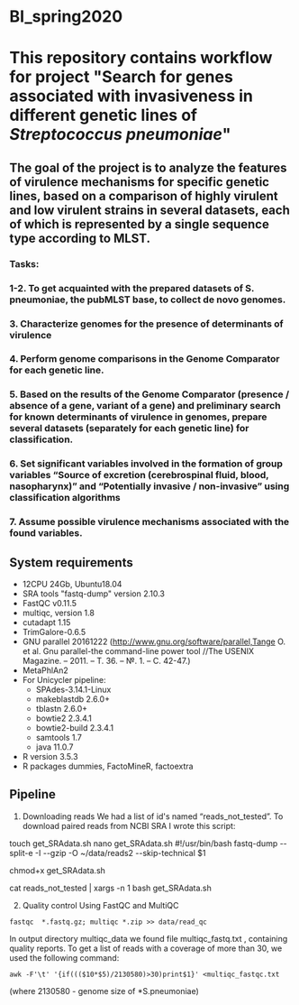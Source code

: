 # BI_spring2020
# This repository contains workflow for project "Search for genes associated with invasiveness in different genetic lines of *Streptococcus pneumoniae*"
## The goal of the project is to analyze the features of virulence mechanisms for specific genetic lines, based on a comparison of highly virulent and low virulent strains in several datasets, each of which is represented by a single sequence type according to MLST.

### Tasks:
### 1-2. To get acquainted with the prepared datasets of S. pneumoniae, the pubMLST base, to collect de novo genomes.
### 3. Characterize genomes for the presence of determinants of virulence
### 4. Perform genome comparisons in the Genome Comparator for each genetic line.
### 5. Based on the results of the Genome Comparator (presence / absence of a gene, variant of a gene) and preliminary search for known determinants of virulence in genomes, prepare several datasets (separately for each genetic line) for classification.
### 6. Set significant variables involved in the formation of group variables “Source of excretion (cerebrospinal fluid, blood, nasopharynx)” and “Potentially invasive / non-invasive” using classification algorithms
### 7. Assume possible virulence mechanisms associated with the found variables.

## System requirements
* 12CPU 24Gb, Ubuntu18.04
* SRA tools  "fastq-dump" version 2.10.3
* FastQC v0.11.5
* multiqc, version 1.8
* cutadapt 1.15
* TrimGalore-0.6.5
* GNU parallel 20161222 (http://www.gnu.org/software/parallel,Tange O. et al. Gnu parallel-the command-line power tool //The USENIX Magazine. – 2011. – Т. 36. – №. 1. – С. 42-47.)
* MetaPhlAn2
* For Unicycler pipeline:
  * SPAdes-3.14.1-Linux 
  * makeblastdb 2.6.0+
  * tblastn 2.6.0+
  * bowtie2 2.3.4.1
  * bowtie2-build 2.3.4.1
  * samtools 1.7
  * java 11.0.7
* R version 3.5.3
* R packages dummies, FactoMineR, factoextra


## Pipeline
1. Downloading reads
We had a list of id's named “reads_not_tested”. To download paired reads from NCBI SRA I wrote this script:

touch get_SRAdata.sh
nano get_SRAdata.sh
#!/usr/bin/bash
fastq-dump --split-e -I --gzip -O ~/data/reads2 --skip-technical $1

chmod+x get_SRAdata.sh

cat reads_not_tested | xargs -n 1 bash get_SRAdata.sh

2. Quality control
Using FastQC and MultiQC 

```{bash}
fastqc  *.fastq.gz; multiqc *.zip >> data/read_qc
```
In output directory multiqc_data we found file multiqc_fastq.txt , containing quality reports. To get a list of reads with a coverage of more than 30, we used the following command:
```{bash}
awk -F'\t' '{if((($10*$5)/2130580)>30)print$1}' <multiqc_fastqc.txt 
```
(where 2130580 - genome size of *S.pneumoniae)
